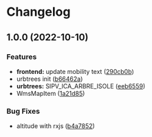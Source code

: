 # Changelog

## 1.0.0 (2022-10-10)


### Features

* **frontend:** update mobility text ([290cb0b](https://github.com/EPFL-ENAC/alicelandings/commit/290cb0b23a0ce7256240c22da1ab2430e0f71e80))
* urbtrees init ([b66462a](https://github.com/EPFL-ENAC/alicelandings/commit/b66462a1bb13dc0b2baee30aa27ec5b057ebe2f4))
* **urbtrees:** SIPV_ICA_ARBRE_ISOLE ([eeb6559](https://github.com/EPFL-ENAC/alicelandings/commit/eeb6559ef11a05e88edfa8892d5e11159f3398af))
* WmsMapItem ([1a21d85](https://github.com/EPFL-ENAC/alicelandings/commit/1a21d85197016ebc789f750d79c05c5590d15bb7))


### Bug Fixes

* altitude with rxjs ([b4a7852](https://github.com/EPFL-ENAC/alicelandings/commit/b4a7852b16e8f6108640e89e982470c5062b12b4))
